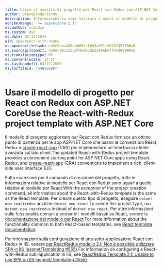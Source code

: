 ```yaml
---
title: Usare il modello di progetto per React con Redux con ASP.NET Core
author: SteveSandersonMS
description: Informazioni su come iniziare a usare il modello di progetto per applicazioni a pagina singola di ASP.NET Core per React con Redux e create-react-app.
monikerRange: '>= aspnetcore-2.1'
ms.author: scaddie
ms.custom: mvc
ms.date: 02/13/2019
uid: spa/react-with-redux
ms.openlocfilehash: ed2e9aea449ddb09fef049a391f40f57452786a8
ms.sourcegitcommit: 5b0eca8c21550f95de3bb21096bd4fd4d9098026
ms.translationtype: MT
ms.contentlocale: it-IT
ms.lasthandoff: 04/27/2019
ms.locfileid: "64893688"
---
```

# <a name="use-the-react-with-redux-project-template-with-aspnet-core"></a><span data-ttu-id="812c8-103">Usare il modello di progetto per React con Redux con ASP.NET Core</span><span class="sxs-lookup"><span data-stu-id="812c8-103">Use the React-with-Redux project template with ASP.NET Core</span></span>

<span data-ttu-id="812c8-104">Il modello di progetto aggiornato per React con Redux fornisce un ottimo punto di partenza per le app ASP.NET Core che usano le convenzioni React, Redux e [create-react-app](https://github.com/facebookincubator/create-react-app) (CRA) per implementare un'interfaccia utente avanzata sul lato client.</span><span class="sxs-lookup"><span data-stu-id="812c8-104">The updated React-with-Redux project template provides a convenient starting point for ASP.NET Core apps using React, Redux, and [create-react-app](https://github.com/facebookincubator/create-react-app) (CRA) conventions to implement a rich, client-side user interface (UI).</span></span>

<span data-ttu-id="812c8-105">Fatta eccezione per il comando di creazione del progetto, tutte le informazioni relative al modello per React con Redux sono uguali a quelle relative al modello per React.</span><span class="sxs-lookup"><span data-stu-id="812c8-105">With the exception of the project creation command, all information about the React-with-Redux template is the same as the React template.</span></span> <span data-ttu-id="812c8-106">Per creare questo tipo di progetto, eseguire `dotnet new reactredux` anziché `dotnet new react`.</span><span class="sxs-lookup"><span data-stu-id="812c8-106">To create this project type, run `dotnet new reactredux` instead of `dotnet new react`.</span></span> <span data-ttu-id="812c8-107">Per altre informazioni sulle funzionalità comuni a entrambi i modelli basati su React, vedere la [documentazione del modello per React](xref:spa/react).</span><span class="sxs-lookup"><span data-stu-id="812c8-107">For more information about the functionality common to both React-based templates, see [React template documentation](xref:spa/react).</span></span>

<span data-ttu-id="812c8-108">Per informazioni sulla configurazione di una sotto-applicazione React con Redux in IIS, vedere [per ReactRedux modello 2.1: Non è possibile utilizzare SPA in IIS (aspnet/Templating &num;555)](https://github.com/aspnet/Templating/issues/555).</span><span class="sxs-lookup"><span data-stu-id="812c8-108">For information on configuring a React-with-Redux sub-application in IIS, see [ReactRedux Template 2.1: Unable to use SPA on IIS (aspnet/Templating &num;555)](https://github.com/aspnet/Templating/issues/555).</span></span>
